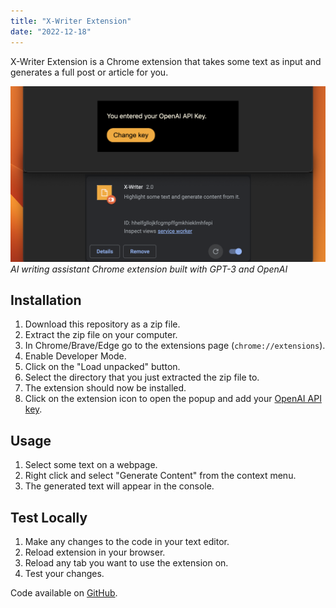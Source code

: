 ```yaml
---
title: "X-Writer Extension"
date: "2022-12-18"
---
```


X-Writer Extension is a Chrome extension that takes some text as input and generates a full post or article for you.

![AI writing assistant Chrome extension built with GPT-3 and OpenAI](./1.png)
_AI writing assistant Chrome extension built with GPT-3 and OpenAI_

## Installation

1. Download this repository as a zip file.
2. Extract the zip file on your computer.
3. In Chrome/Brave/Edge go to the extensions page (`chrome://extensions`).
4. Enable Developer Mode.
5. Click on the "Load unpacked" button.
6. Select the directory that you just extracted the zip file to.
7. The extension should now be installed.
8. Click on the extension icon to open the popup and add your [OpenAI API key](https://beta.openai.com/account/api-keys).

## Usage

1. Select some text on a webpage.
2. Right click and select "Generate Content" from the context menu.
3. The generated text will appear in the console.

## Test Locally

1. Make any changes to the code in your text editor.
2. Reload extension in your browser.
3. Reload any tab you want to use the extension on.
4. Test your changes.

Code available on [GitHub](https://github.com/eneax/x-writer-extension).
